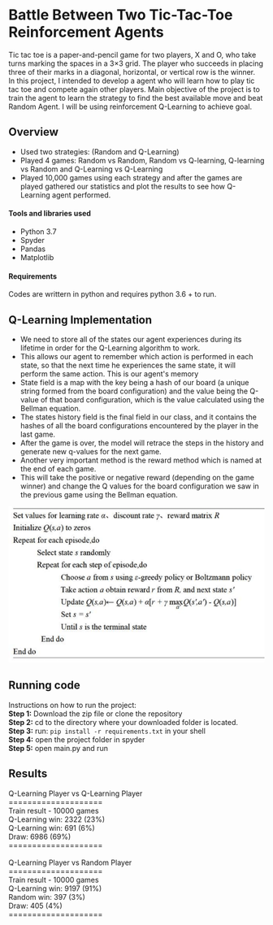# Battle Between Two Tic-Tac-Toe Reinforcement Agents
Tic tac toe is a paper-and-pencil game for two players, X and O, who take turns marking the spaces in a 3×3 grid. The player who succeeds in placing three of their marks in a diagonal, horizontal, or vertical row is the winner. <br />
In this project, I intended to develop a agent who will learn how to play tic tac toe and compete again other players. Main objective of the project is to train the agent to learn the strategy to find the best available move and beat Random Agent. I will be using reinforcement Q-Learning to achieve goal.

## Overview
* Used two strategies: (Random and Q-Learning) 
* Played 4 games: Random vs Random, Random vs Q-learning, Q-learning vs Random and Q-Learning vs Q-Learning
* Played 10,000 games using each strategy and after the games are played gathered our statistics and plot the results to see how Q-Learning agent performed.<br>

#### Tools and libraries used
* Python 3.7
* Spyder
* Pandas
* Matplotlib

#### Requirements
Codes are writtern in python and requires python 3.6 + to run.

## Q-Learning Implementation
* We need to store all of the states our agent experiences during its lifetime in order for the Q-Learning algorithm to work. 
* This allows our agent to remember which action is performed in each state, so that the next time he experiences the same state, it will perform the same action. This is our agent's memory
* State field is a map with the key being a hash of our board (a unique string formed from the board configuration) and the value being the Q-value of that board configuration, which is the value calculated using the Bellman equation.
* The states history field is the final field in our class, and it contains the hashes of all the board configurations encountered by the player in the last game.
* After the game is over, the model will retrace the steps in the history and generate new q-values for the next game. 
* Another very important method is the reward method which is named at the end of each game. 
* This will take the positive or negative reward (depending on the game winner) and change the Q values for the board configuration we saw in the previous game using the Bellman equation.

![Q-Learning](/Q-Learning-algorithm1.png)


## Running code
Instructions on how to run the project:<br>
**Step 1:** Download the zip file or clone the repository <br>
**Step 2:** cd to the directory where your downloaded folder is located.<br>
**Step 3:** run: `pip install -r requirements.txt` in your shell <br>
**Step 4:** open the project folder in spyder <br>
**Step 5:** open main.py and run

## Results
Q-Learning Player vs Q-Learning Player <br>
==================== <br>
Train result - 10000 games <br>
Q-Learning win: 2322 (23%) <br>
Q-Learning win: 691 (6%) <br>
Draw: 6986 (69%) <br> 
==================== <br><br>
Q-Learning Player vs Random Player <br>
==================== <br>
Train result - 10000 games <br>
Q-Learning win: 9197 (91%) <br>
Random win: 397 (3%) <br>
Draw: 405 (4%) <br>
==================== <br>

